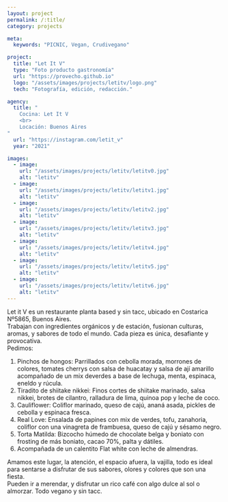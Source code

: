 ```yaml
---
layout: project
permalink: /:title/
category: projects

meta:
  keywords: "PICNIC, Vegan, Crudivegano"

project:
  title: "Let It V"
  type: "Foto producto gastronomía"
  url: "https://provecho.github.io"
  logo: "/assets/images/projects/letitv/logo.png"
  tech: "Fotografía, edición, redacción."

agency:
  title: "
    Cocina: Let It V
    <br>
    Locación: Buenos Aires 
"
  url: "https://instagram.com/letit_v"
  year: "2021"

images:
  - image:
    url: "/assets/images/projects/letitv/letitv0.jpg"
    alt: "letitv"
  - image:
    url: "/assets/images/projects/letitv/letitv1.jpg"
    alt: "letitv"
  - image:
    url: "/assets/images/projects/letitv/letitv2.jpg"
    alt: "letitv"
  - image:
    url: "/assets/images/projects/letitv/letitv3.jpg"
    alt: "letitv"
  - image:
    url: "/assets/images/projects/letitv/letitv4.jpg"
    alt: "letitv"
  - image:
    url: "/assets/images/projects/letitv/letitv5.jpg"
    alt: "letitv"
  - image:
    url: "/assets/images/projects/letitv/letitv6.jpg"
    alt: "letitv"
---
```

<p>Let it V es un restaurante planta based y sin tacc, ubicado en Costarica Nº5865, Buenos Aires.<br>
Trabajan con ingredientes orgánicos y de estación, fusionan culturas, aromas, y sabores de todo el mundo. 
Cada pieza es única, desafiante y provocativa.<br>Pedimos:</p> 
<ol>
<li>Pinchos de hongos: Parrillados con cebolla morada, morrones de colores, tomates cherrys con salsa de huacatay y salsa de ají amarillo acompañado de un mix deverdes a base de lechuga, menta, espinaca, eneldo y rúcula.</li>
<li>Tiradito de shiitake nikkei: Finos cortes de shiitake marinado, salsa nikkei, brotes de cilantro, ralladura de lima, quinoa pop y leche de coco.</li>
<li>Cauliflower: Coliflor marinado, queso de cajú, ananá asada, pickles de cebolla y espinaca fresca.</li>
<li>Real Love: Ensalada de papines con mix de verdes, tofu, zanahoria, coliflor con una vinagreta de frambuesa, queso de cajú y sésamo negro.</li>
<li>Torta Matilda: Bizcocho húmedo de chocolate belga y boniato con frosting de más boniato, cacao 70%, palta y dátiles.</li>
<li>Acompañada de un calentito Flat white con leche de almendras.</li>
</ol>
<p>Amamos este lugar, la atención, el espacio afuera, la vajilla,  todo es ideal para sentarse a disfrutar de sus sabores, olores y colores que son una fiesta.<br>
Pueden ir a merendar, y disfrutar un rico café con algo dulce al sol o almorzar. 
Todo vegano y sin tacc.</p> 

